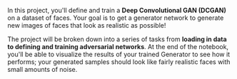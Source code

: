 In this project, you'll define and train a **Deep Convolutional GAN (DCGAN)** on a dataset of faces. Your goal is to get a generator network to generate new images of faces that look as realistic as possible!

The project will be broken down into a series of tasks from **loading in data to defining and training adversarial networks**. At the end of the notebook, you'll be able to visualize the results of your trained Generator to see how it performs; your generated samples should look like fairly realistic faces with small amounts of noise.
